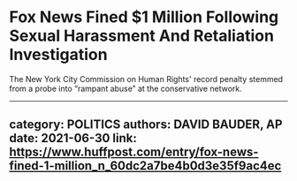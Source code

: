 # Fox News Fined $1 Million Following Sexual Harassment And Retaliation Investigation

The New York City Commission on Human Rights' record penalty stemmed from a probe into “rampant abuse” at the conservative network.

---
category: POLITICS
authors: DAVID BAUDER, AP
date: 2021-06-30
link: https://www.huffpost.com/entry/fox-news-fined-1-million_n_60dc2a7be4b0d3e35f9ac4ec
---
